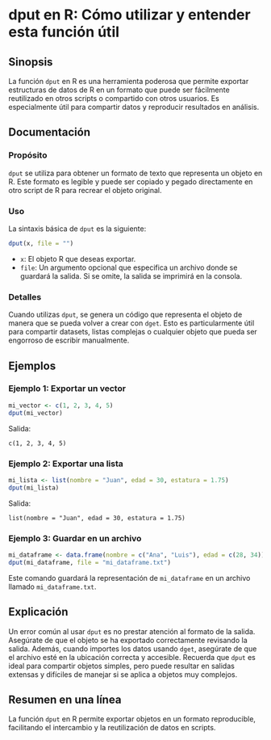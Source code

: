<!--
Meta Description: # dput en R: Cómo utilizar y entender esta función útil ## Sinopsis La función `dput` en R es una herramienta poderosa que permite exportar estructura...
Meta Keywords: dput, que, objeto, salida, exportar
-->

# dput en R: Cómo utilizar y entender esta función útil

## Sinopsis
La función `dput` en R es una herramienta poderosa que permite exportar estructuras de datos de R en un formato que puede ser fácilmente reutilizado en otros scripts o compartido con otros usuarios. Es especialmente útil para compartir datos y reproducir resultados en análisis.

## Documentación
### Propósito
`dput` se utiliza para obtener un formato de texto que representa un objeto en R. Este formato es legible y puede ser copiado y pegado directamente en otro script de R para recrear el objeto original.

### Uso
La sintaxis básica de `dput` es la siguiente:

```R
dput(x, file = "")
```

- `x`: El objeto R que deseas exportar.
- `file`: Un argumento opcional que especifica un archivo donde se guardará la salida. Si se omite, la salida se imprimirá en la consola.

### Detalles
Cuando utilizas `dput`, se genera un código que representa el objeto de manera que se pueda volver a crear con `dget`. Esto es particularmente útil para compartir datasets, listas complejas o cualquier objeto que pueda ser engorroso de escribir manualmente.

## Ejemplos
### Ejemplo 1: Exportar un vector
```R
mi_vector <- c(1, 2, 3, 4, 5)
dput(mi_vector)
```
Salida:
```
c(1, 2, 3, 4, 5)
```

### Ejemplo 2: Exportar una lista
```R
mi_lista <- list(nombre = "Juan", edad = 30, estatura = 1.75)
dput(mi_lista)
```
Salida:
```
list(nombre = "Juan", edad = 30, estatura = 1.75)
```

### Ejemplo 3: Guardar en un archivo
```R
mi_dataframe <- data.frame(nombre = c("Ana", "Luis"), edad = c(28, 34))
dput(mi_dataframe, file = "mi_dataframe.txt")
```
Este comando guardará la representación de `mi_dataframe` en un archivo llamado `mi_dataframe.txt`.

## Explicación
Un error común al usar `dput` es no prestar atención al formato de la salida. Asegúrate de que el objeto se ha exportado correctamente revisando la salida. Además, cuando importes los datos usando `dget`, asegúrate de que el archivo esté en la ubicación correcta y accesible. Recuerda que `dput` es ideal para compartir objetos simples, pero puede resultar en salidas extensas y difíciles de manejar si se aplica a objetos muy complejos.

## Resumen en una línea
La función `dput` en R permite exportar objetos en un formato reproducible, facilitando el intercambio y la reutilización de datos en scripts.